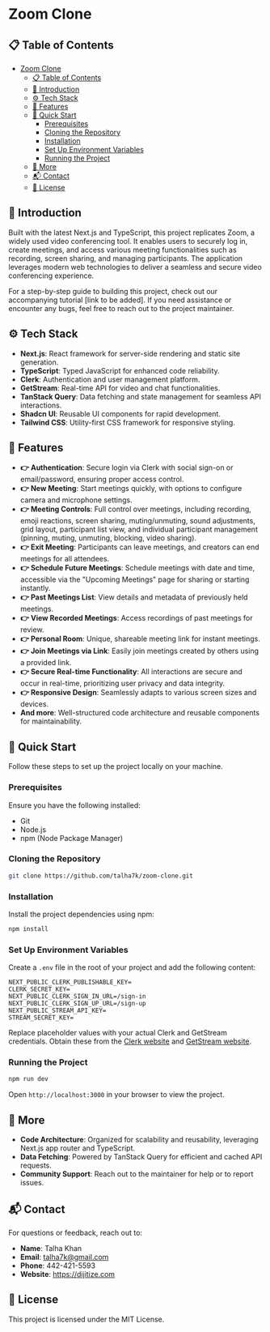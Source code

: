 # Zoom Clone

## 📋 Table of Contents
- [Zoom Clone](#zoom-clone)
  - [📋 Table of Contents](#-table-of-contents)
  - [🤖 Introduction](#-introduction)
  - [⚙️ Tech Stack](#️-tech-stack)
  - [🔋 Features](#-features)
  - [🤸 Quick Start](#-quick-start)
    - [Prerequisites](#prerequisites)
    - [Cloning the Repository](#cloning-the-repository)
    - [Installation](#installation)
    - [Set Up Environment Variables](#set-up-environment-variables)
    - [Running the Project](#running-the-project)
  - [🚀 More](#-more)
  - [📬 Contact](#-contact)
  - [📄 License](#-license)

## 🤖 Introduction
Built with the latest Next.js and TypeScript, this project replicates Zoom, a widely used video conferencing tool. It enables users to securely log in, create meetings, and access various meeting functionalities such as recording, screen sharing, and managing participants. The application leverages modern web technologies to deliver a seamless and secure video conferencing experience.

For a step-by-step guide to building this project, check out our accompanying tutorial [link to be added]. If you need assistance or encounter any bugs, feel free to reach out to the project maintainer.

## ⚙️ Tech Stack
- **Next.js**: React framework for server-side rendering and static site generation.
- **TypeScript**: Typed JavaScript for enhanced code reliability.
- **Clerk**: Authentication and user management platform.
- **GetStream**: Real-time API for video and chat functionalities.
- **TanStack Query**: Data fetching and state management for seamless API interactions.
- **Shadcn UI**: Reusable UI components for rapid development.
- **Tailwind CSS**: Utility-first CSS framework for responsive styling.

## 🔋 Features
- **👉 Authentication**: Secure login via Clerk with social sign-on or email/password, ensuring proper access control.
- **👉 New Meeting**: Start meetings quickly, with options to configure camera and microphone settings.
- **👉 Meeting Controls**: Full control over meetings, including recording, emoji reactions, screen sharing, muting/unmuting, sound adjustments, grid layout, participant list view, and individual participant management (pinning, muting, unmuting, blocking, video sharing).
- **👉 Exit Meeting**: Participants can leave meetings, and creators can end meetings for all attendees.
- **👉 Schedule Future Meetings**: Schedule meetings with date and time, accessible via the "Upcoming Meetings" page for sharing or starting instantly.
- **👉 Past Meetings List**: View details and metadata of previously held meetings.
- **👉 View Recorded Meetings**: Access recordings of past meetings for review.
- **👉 Personal Room**: Unique, shareable meeting link for instant meetings.
- **👉 Join Meetings via Link**: Easily join meetings created by others using a provided link.
- **👉 Secure Real-time Functionality**: All interactions are secure and occur in real-time, prioritizing user privacy and data integrity.
- **👉 Responsive Design**: Seamlessly adapts to various screen sizes and devices.
- **And more**: Well-structured code architecture and reusable components for maintainability.

## 🤸 Quick Start
Follow these steps to set up the project locally on your machine.

### Prerequisites
Ensure you have the following installed:
- Git
- Node.js
- npm (Node Package Manager)

### Cloning the Repository
```bash
git clone https://github.com/talha7k/zoom-clone.git
```

### Installation
Install the project dependencies using npm:
```bash
npm install
```

### Set Up Environment Variables
Create a `.env` file in the root of your project and add the following content:
```
NEXT_PUBLIC_CLERK_PUBLISHABLE_KEY=
CLERK_SECRET_KEY=
NEXT_PUBLIC_CLERK_SIGN_IN_URL=/sign-in
NEXT_PUBLIC_CLERK_SIGN_UP_URL=/sign-up
NEXT_PUBLIC_STREAM_API_KEY=
STREAM_SECRET_KEY=
```
Replace placeholder values with your actual Clerk and GetStream credentials. Obtain these from the [Clerk website](https://clerk.com) and [GetStream website](https://getstream.io).

### Running the Project
```bash
npm run dev
```
Open `http://localhost:3000` in your browser to view the project.

## 🚀 More
- **Code Architecture**: Organized for scalability and reusability, leveraging Next.js app router and TypeScript.
- **Data Fetching**: Powered by TanStack Query for efficient and cached API requests.
- **Community Support**: Reach out to the maintainer for help or to report issues.

## 📬 Contact
For questions or feedback, reach out to:
- **Name**: Talha Khan
- **Email**: talha7k@gmail.com
- **Phone**: 442-421-5593
- **Website**: https://dijitize.com

## 📄 License
This project is licensed under the MIT License.